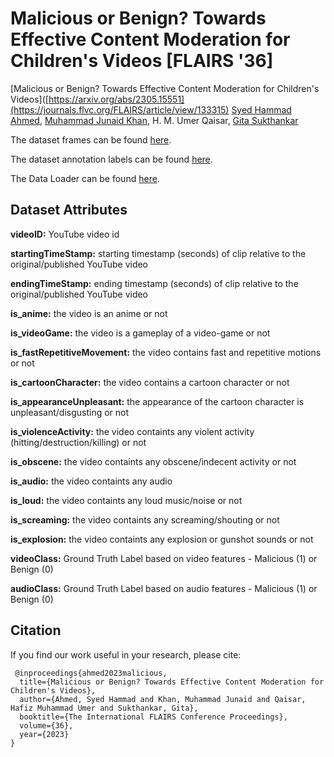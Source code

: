 # Malicious or Benign? Towards Effective Content Moderation for Children's Videos [FLAIRS '36]

[Malicious or Benign? Towards Effective Content Moderation for Children's Videos]([https://arxiv.org/abs/2305.15551](https://journals.flvc.org/FLAIRS/article/view/133315)
[Syed Hammad Ahmed](https://scholar.google.com/citations?user=CjPsZXwAAAAJ&hl=en&oi=ao), [Muhammad Junaid Khan](https://scholar.google.com/citations?user=GnogxwoAAAAJ&hl=en&oi=ao), H. M. Umer Qaisar, [Gita Sukthankar](https://scholar.google.com/citations?user=087P6LMAAAAJ&hl=en)

The dataset frames can be found [here](https://drive.google.com/file/d/1Zjib-WaF5hk3wVrj5eW6ewdpMFcn45Wo/view?usp=drive_link).

The dataset annotation labels can be found [here](https://github.com/syedhammadahmed/mob/blob/main/mob.csv).

The Data Loader can be found [here](mob_dataloader).

## **Dataset Attributes**

**videoID:** YouTube video id

**startingTimeStamp:**  starting timestamp (seconds) of clip relative to the original/published YouTube video

**endingTimeStamp:**  ending timestamp (seconds) of clip relative to the original/published YouTube video 

**is_anime:** the video is an anime or not

**is_videoGame:** the video is a gameplay of a video-game or not

**is_fastRepetitiveMovement:** the video contains fast and repetitive motions or not

**is_cartoonCharacter:** the video contains a cartoon character or not

**is_appearanceUnpleasant:** the appearance of the cartoon character is unpleasant/disgusting or not

**is_violenceActivity:** the video containts any violent activity (hitting/destruction/killing) or not

**is_obscene:** the video containts any obscene/indecent activity or not

**is_audio:** the video containts any audio

**is_loud:** the video containts any loud music/noise or not

**is_screaming:** the video containts any screaming/shouting or not

**is_explosion:** the video containts any explosion or gunshot sounds or not

**videoClass:** Ground Truth Label based on video features - Malicious (1) or Benign (0)

**audioClass:** Ground Truth Label based on audio features - Malicious (1) or Benign (0)



## **Citation**

If you find our work useful in your research, please cite:
```
 @inproceedings{ahmed2023malicious,
  title={Malicious or Benign? Towards Effective Content Moderation for Children's Videos},
  author={Ahmed, Syed Hammad and Khan, Muhammad Junaid and Qaisar, Hafiz Muhammad Umer and Sukthankar, Gita},
  booktitle={The International FLAIRS Conference Proceedings},
  volume={36},
  year={2023}
}
```

